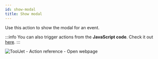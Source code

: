 ```yaml
---
id: show-modal
title: Show modal
---
```


Use this action to show the modal for an event.

:::info
You can also trigger actions from the **JavaScript code**. Check it out [here](/docs/how-to/run-actions-from-runjs).
:::

<div style={{textAlign: 'center'}}>

![ToolJet - Action reference - Open webpage](/img/actions/showmodal/showmodal.png)

</div>